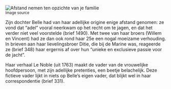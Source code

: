 ![Afstand nemen ten opzichte van je familie](/assets/data-models/stories/20210000030_bvz_afstand-nemen-ten-opzichte-van-je-familie/featured.jpg)<br><small><utm-source sourceUrl="https://hetutrechtsarchief.nl/beeldmateriaal/detail/ba4692ab-ee67-5856-be4b-1d99c9341969">Image source</utm-source></small>

Zijn dochter Belle had van haar adellijke origine enige afstand genomen: ze vond dat “adel” vooral neerkwam op het recht om te jagen, en dat het verder niet veel voorstelde (brief 1490). Met twee van haar broers (Willem en Vincent) had ze dan ook rond haar 25e een nogal moeizame verhouding. In brieven aan haar lievelingsbroer Ditie, die bij de Marine was, reageerde ze (brief 348) haar ergernis af over hun “unieke en exclusieve passie voor de jacht”.

Haar verhaal Le Noble (uit 1763) maakt de vader van de vrouwelijke hoofdpersoon, met zijn adellijke pretenties, een beetje belachelijk. Deze fictieve vader lijkt in niets op Belle’s eigen vader, dat blijkt wel in haar correspondentie (brief 331).
